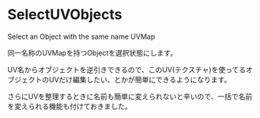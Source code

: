 # SelectUVObjects
Select an Object with the same name UVMap 

同一名称のUVMapを持つObjectを選択状態にします。

UV名からオブジェクトを逆引きできるので、このUV(テクスチャ)を使ってるオブジェクトのUVだけ編集したい、とかが簡単にできるようになります。

さらにUVを整理するときに名前も簡単に変えられないと辛いので、一括で名前を変えられる機能も付けておきました。
